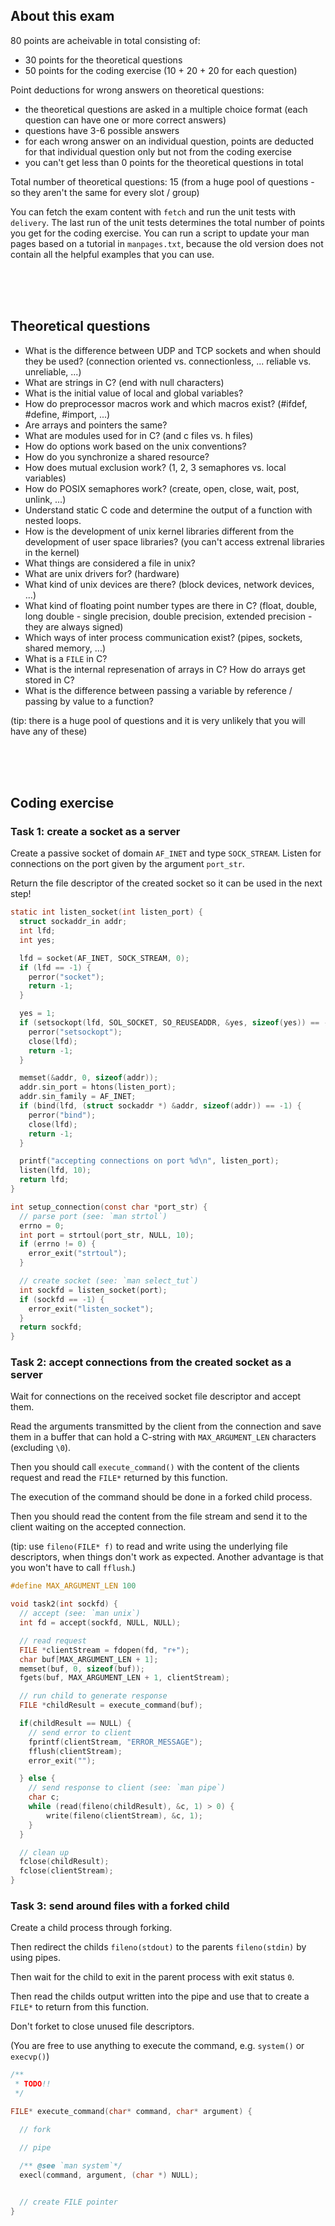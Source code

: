 ## About this exam

80 points are acheivable in total consisting of:

- 30 points for the theoretical questions
- 50 points for the coding exercise (10 + 20 + 20 for each question)

Point deductions for wrong answers on theoretical questions:

- the theoretical questions are asked in a multiple choice format (each question can have one or more correct answers)
- questions have 3-6 possible answers
- for each wrong answer on an individual question, points are deducted for that individual question only but not from the coding exercise
- you can't get less than 0 points for the theoretical questions in total

Total number of theoretical questions: 15 (from a huge pool of questions - so they aren't the same for every slot / group)

You can fetch the exam content with `fetch` and run the unit tests with `delivery`.
The last run of the unit tests determines the total number of points you get for the coding exercise.
You can run a script to update your man pages based on a tutorial in `manpages.txt`, because the old version does not contain all the helpful examples that you can use.

<br><br><br>

## Theoretical questions

- What is the difference between UDP and TCP sockets and when should they be used? (connection oriented vs. connectionless, ... reliable vs. unreliable, ...)
- What are strings in C? (end with null characters)
- What is the initial value of local and global variables?
- How do preprocessor macros work and which macros exist? (#ifdef, #define, #import, ...)
- Are arrays and pointers the same?
- What are modules used for in C? (and c files vs. h files)
- How do options work based on the unix conventions?
- How do you synchronize a shared resource?
- How does mutual exclusion work? (1, 2, 3 semaphores vs. local variables)
- How do POSIX semaphores work? (create, open, close, wait, post, unlink, ...)
- Understand static C code and determine the output of a function with nested loops.
- How is the development of unix kernel libraries different from the development of user space libraries? (you can't access extrenal libraries in the kernel)
- What things are considered a file in unix?
- What are unix drivers for? (hardware)
- What kind of unix devices are there? (block devices, network devices, ...)
- What kind of floating point number types are there in C? (float, double, long double - single precision, double precision, extended precision - they are always signed)
- Which ways of inter process communication exist? (pipes, sockets, shared memory, ...)
- What is a `FILE` in C?
- What is the internal represenation of arrays in C? How do arrays get stored in C?
- What is the difference between passing a variable by reference / passing by value to a function?

(tip: there is a huge pool of questions and it is very unlikely that you will have any of these)

<br><br><br>

## Coding exercise

### Task 1: create a socket as a server

Create a passive socket of domain `AF_INET` and type `SOCK_STREAM`.
Listen for connections on the port given by the argument `port_str`.

Return the file descriptor of the created socket so it can be used in the next step!

```c
static int listen_socket(int listen_port) {
  struct sockaddr_in addr;
  int lfd;
  int yes;

  lfd = socket(AF_INET, SOCK_STREAM, 0);
  if (lfd == -1) {
    perror("socket");
    return -1;
  }

  yes = 1;
  if (setsockopt(lfd, SOL_SOCKET, SO_REUSEADDR, &yes, sizeof(yes)) == -1) {
    perror("setsockopt");
    close(lfd);
    return -1;
  }

  memset(&addr, 0, sizeof(addr));
  addr.sin_port = htons(listen_port);
  addr.sin_family = AF_INET;
  if (bind(lfd, (struct sockaddr *) &addr, sizeof(addr)) == -1) {
    perror("bind");
    close(lfd);
    return -1;
  }

  printf("accepting connections on port %d\n", listen_port);
  listen(lfd, 10);
  return lfd;
}

int setup_connection(const char *port_str) {
  // parse port (see: `man strtol`)
  errno = 0;
  int port = strtoul(port_str, NULL, 10);
  if (errno != 0) {
    error_exit("strtoul");
  }

  // create socket (see: `man select_tut`)
  int sockfd = listen_socket(port);
  if (sockfd == -1) {
    error_exit("listen_socket");
  }
  return sockfd;
}
```


### Task 2: accept connections from the created socket as a server

Wait for connections on the received socket file descriptor and accept them.

Read the arguments transmitted by the client from the connection and save them in a buffer that can hold a C-string with `MAX_ARGUMENT_LEN` characters (excluding `\0`).

Then you should call `execute_command()` with the content of the clients request and read the `FILE*` returned by this function.

The execution of the command should be done in a forked child process.

Then you should read the content from the file stream and send it to the client waiting on the accepted connection.

(tip: use `fileno(FILE* f)` to read and write using the underlying file descriptors, when things don't work as expected. Another advantage is that you won't have to call `fflush`.)

```c
#define MAX_ARGUMENT_LEN 100

void task2(int sockfd) {
  // accept (see: `man unix`)
  int fd = accept(sockfd, NULL, NULL);

  // read request
  FILE *clientStream = fdopen(fd, "r+");
  char buf[MAX_ARGUMENT_LEN + 1];
  memset(buf, 0, sizeof(buf));
  fgets(buf, MAX_ARGUMENT_LEN + 1, clientStream);

  // run child to generate response
  FILE *childResult = execute_command(buf);

  if(childResult == NULL) {
    // send error to client
    fprintf(clientStream, "ERROR_MESSAGE");
    fflush(clientStream);
    error_exit("");

  } else {
    // send response to client (see: `man pipe`)
    char c;
    while (read(fileno(childResult), &c, 1) > 0) {
        write(fileno(clientStream), &c, 1);
    }
  }

  // clean up
  fclose(childResult);
  fclose(clientStream);
}
```

### Task 3: send around files with a forked child

Create a child process through forking.

Then redirect the childs `fileno(stdout)` to the parents `fileno(stdin)` by using pipes.

Then wait for the child to exit in the parent process with exit status `0`.

Then read the childs output written into the pipe and use that to create a `FILE*` to return from this function.

Don't forket to close unused file descriptors.

(You are free to use anything to execute the command, e.g. `system()` or `execvp()`)

```c
/**
 * TODO!!
 */

FILE* execute_command(char* command, char* argument) {

  // fork

  // pipe

  /** @see `man system`*/
  execl(command, argument, (char *) NULL);
  

  // create FILE pointer
}
```
